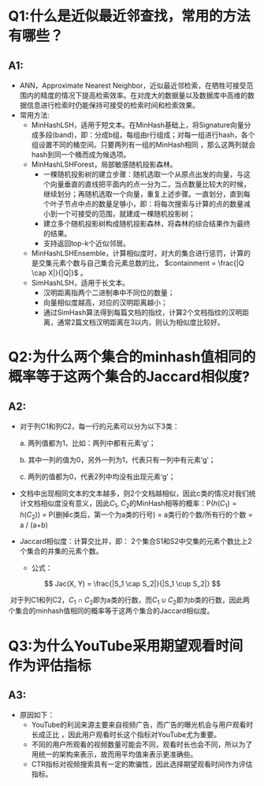 # Q1:什么是近似最近邻查找，常用的方法有哪些？

## A1:

+ ANN，Approximate Nearest Neighbor，近似最近邻检索，在牺牲可接受范围内的精度的情况下提高检索效率。在对庞大的数据量以及数据库中高维的数据信息进行检索时仍能保持可接受的检索时间和检索效果。
+ 常用方法:
  + MinHashLSH，适用于短文本。在MinHash基础上，将Signature向量分成多段(band)，即：分成b组，每组由r行组成；对每一组进行hash，各个组设置不同的桶空间。只要两列有一组的MinHash相同 ，那么这两列就会hash到同一个桶而成为候选项。
  + MinHashLSHForest，局部敏感随机投影森林。
    + 一棵随机投影树的建立步骤：随机选取一个从原点出发的向量，与这个向量垂直的直线把平面内的点一分为二，当点数量比较大的时候，继续划分；再随机选取一个向量，重复上述步骤。一直划分，直到每个叶子节点中点的数量足够小，即：将每次搜索与计算的点的数量减小到一个可接受的范围，就建成一棵随机投影树；
    + 建立多个随机投影树构成随机投影森林，将森林的综合结果作为最终的结果。
    + 支持返回top-k个近似邻居。
  + MinHashLSHEnsemble，计算相似度时，对大的集合进行惩罚，计算的是交集元素个数与自己集合元素总数的比， $containment = \frac{|Q \cap X|}{|Q|}$ 。
  + SimHashLSH，适用于长文本。
    + 汉明距离指两个二进制串中不同位的数量；
    + 向量相似度越高，对应的汉明距离越小；
    + 通过SimHash算法得到每篇文档的指纹，计算2个文档指纹的汉明距离，通常2篇文档汉明距离在3以内，则认为相似度比较好。

# Q2:为什么两个集合的minhash值相同的概率等于这两个集合的Jaccard相似度?

## A2:

+ 对于列C1和列C2，每一行的元素可以分为以下3类：
  
  a. 两列值都为1，比如：两列中都有元素‘g’；
  
  b. 其中一列的值为0，另外一列为1，代表只有一列中有元素‘g’；
  
  c. 两列的值都为0，代表2列中均没有出现元素‘g’；
  
+ 文档中出现相同文本的文本越多，则2个文档越相似，因此c类的情况对我们统计文档相似度没有意义，因此$C_1$, $C_2$的MinHash相等的概率：P($h(C_1) = h(C_2)$) = P(删掉c类后，第一个为a类的行号) = a类行的个数/所有行的个数 = a / (a+b) 

+ Jaccard相似度：计算交比并，即： 2个集合S1和S2中交集的元素个数比上2个集合的并集的元素个数。
  
  + 公式：

$$
Jac(X, Y) = \frac{|S_1 \cap S_2|}{|S_1 \cup S_2|}
$$

​	对于列C1和列C2，$C_1 \cap C_2$即为a类的行数，而$C_1 \cup C_2$即为b类的行数，因此两个集合的minhash值相同的概率等于这两个集合的Jaccard相似度。


# Q3:为什么YouTube采用期望观看时间作为评估指标

## A3:

+ 原因如下：
  + YouTube的利润来源主要来自视频广告，而广告的曝光机会与用户观看时长成正比 ，因此用户观看时长这个指标对YouTube尤为重要。
  + 不同的用户所观看的视频数量可能会不同，观看时长也会不同，所以为了用统一的架构来表示，故而用平均值来表示更准确些。
  + CTR指标对视频搜索具有一定的欺骗性，因此选择期望观看时间作为评估指标。

